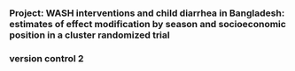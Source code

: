 ### Project: WASH interventions and child diarrhea in Bangladesh: estimates of effect modification by season and socioeconomic position in a cluster randomized trial

### version control 2